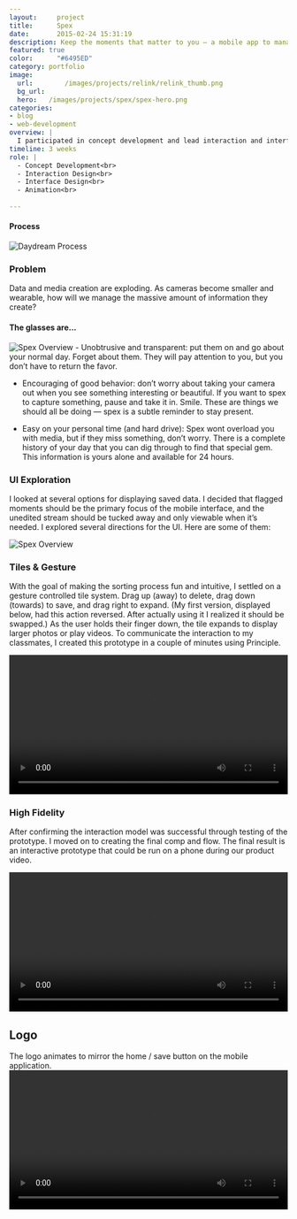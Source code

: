 ```yaml
---
layout:     project
title:      Spex
date:       2015-02-24 15:31:19
description: Keep the moments that matter to you — a mobile app to manage media recorded from a wearable camera.
featured: true
color:      "#6495ED"
category: portfolio
image:
  url:        /images/projects/relink/relink_thumb.png
  bg_url:
  hero:   /images/projects/spex/spex-hero.png
categories:
- blog
- web-development
overview: |
  I participated in concept development and lead interaction and interface design for a mobile companion app for conceptual glasses called Spex. Spex are intelligent glasses that use a two way camera to unobtrusively check in with you throughout the day. Using data from pupillometry and facial recognition, Spex can tell how you feel and captures pictures and videos that matter to you. At the end of the day, choose what you want to keep from a gestural mobile interface.
timeline: 3 weeks
role: |
  - Concept Development<br>
  - Interaction Design<br>
  - Interface Design<br>
  - Animation<br>
  
---
```


#### Process
<img src="../../../images/projects/spex/process-spex.png" alt="Daydream Process" data-action="zoom">



### Problem
Data and media creation are exploding. As cameras become smaller and wearable, how will we manage the massive amount of information they create?

#### The glasses are...
<img src="../../../images/projects/spex/spex-overview.jpg" alt="Spex Overview" data-action="zoom">
- Unobtrusive and transparent: put them on and go about your normal day. Forget about them. They will pay attention to you, but you don’t have to return the favor.

- Encouraging of good behavior: don’t worry about taking your camera out when you see something interesting or beautiful. If you want to spex to capture something, pause and take it in. Smile. These are things we should all be doing — spex is a subtle reminder to stay present.

- Easy on your personal time (and hard drive): Spex wont overload you with media, but if they miss something, don’t worry. There is a complete history of your day that you can dig through to find that special gem. This information is yours alone and available for 24 hours.


### UI Exploration
I looked at several options for displaying saved data. I decided that flagged moments should be the primary focus of the mobile interface, and the unedited stream should be tucked away and only viewable when it’s needed. I explored several directions for the UI. Here are some of them:

<img src="../../../images/projects/spex/test-shots.png" alt="Spex Overview" data-action="zoom">

### Tiles & Gesture
With the goal of making the sorting process fun and intuitive, I settled on a gesture controlled tile system. Drag up (away) to delete, drag down (towards) to save, and drag right to expand. (My first version, displayed below, had this action reversed. After actually using it I realized it should be swapped.) As the user holds their finger down, the tile expands to display larger photos or play videos. To communicate the interaction to my classmates, I created this prototype in a couple of minutes using Principle.

<video width="100%" height="auto" autoplay loop>
  <source src="../../../images/projects/spex/spex-prototype-motion.mp4" type="video/mp4" />
  <source src="movie.ogg" type="video/ogg" />
  Your browser does not support the video tag.
</video>

### High Fidelity
After confirming the interaction model was successful through testing of the prototype. I moved on to creating the final comp and flow. The final result is an interactive prototype that could be run on a phone during our product video.

<video width="100%" height="auto" autoplay loop>
  <source src="../../../images/projects/spex/spex-angle-motion-comp.mp4" type="video/mp4" />
</video>

## Logo
The logo animates to mirror the home / save button on the mobile application.
<video width="100%" height="auto" autoplay loop>
  <source src="../../../images/projects/spex/spex-logo.mp4" type="video/mp4" />
  <source src="movie.ogg" type="video/ogg" />
  Your browser does not support the video tag.
</video>

